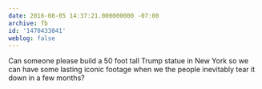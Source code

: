 ```yaml
---
date: 2016-08-05 14:37:21.000000000 -07:00
archive: fb
id: '1470433041'
weblog: false
---
```


Can someone please build a 50 foot tall Trump statue in New York so we can have some lasting iconic footage when we the people inevitably tear it down in a few months?

